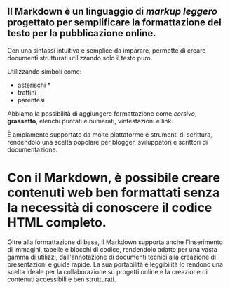 Il Markdown è un linguaggio di _markup leggero_ progettato per semplificare la formattazione del testo per la pubblicazione online. 
---
Con una sintassi intuitiva e semplice da imparare, permette di creare documenti strutturati utilizzando solo il testo puro.

Utilizzando simboli come: 
- asterischi *
- trattini -
- parentesi

Abbiamo la possibilità di aggiungere formattazione come  *corsivo*, **grassetto**, elenchi puntati e numerati, vintestazioni e link.
                         
È ampiamente supportato da molte piattaforme e strumenti di scrittura, rendendolo una scelta popolare per blogger, sviluppatori e scrittori di documentazione. 
# Con il Markdown, è possibile creare contenuti web ben formattati senza la necessità di conoscere il codice HTML completo.

Oltre alla formattazione di base, il Markdown supporta anche l'inserimento di immagini, tabelle e blocchi di codice, rendendolo adatto per una vasta gamma di utilizzi, dall'annotazione di documenti tecnici alla creazione di presentazioni e guide rapide. La sua portabilità e leggibilità lo rendono una scelta ideale per la collaborazione su progetti online e la creazione di contenuti accessibili e ben strutturati.

